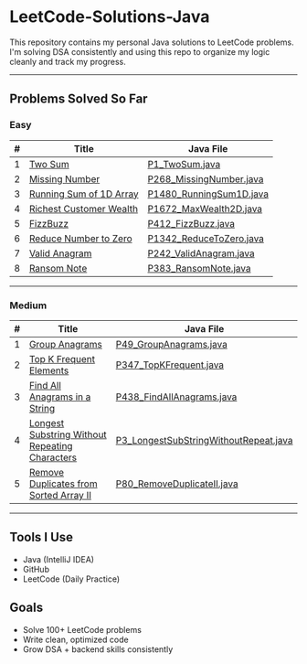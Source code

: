 # LeetCode-Solutions-Java

This repository contains my personal Java solutions to LeetCode problems.  
I'm solving DSA consistently and using this repo to organize my logic cleanly and track my progress.

---

## Problems Solved So Far

###  Easy

| # | Title                                | Java File                                    |
|---|--------------------------------------|----------------------------------------------|
| 1 | [Two Sum](https://leetcode.com/problems/two-sum/)                                  | [P1_TwoSum.java](Easy/P1_TwoSum.java) |
| 2 | [Missing Number](https://leetcode.com/problems/missing-number/)                   | [P268_MissingNumber.java](Easy/P268_MissingNumber.java) |
| 3 | [Running Sum of 1D Array](https://leetcode.com/problems/running-sum-of-1d-array/) | [P1480_RunningSum1D.java](Easy/P1480_RunningSum1D.java) |
| 4 | [Richest Customer Wealth](https://leetcode.com/problems/richest-customer-wealth/) | [P1672_MaxWealth2D.java](Easy/P1672_MaxWealth2D.java) |
| 5 | [FizzBuzz](https://leetcode.com/problems/fizz-buzz/)                              | [P412_FizzBuzz.java](Easy/P412_FizzBuzz.java) |
| 6 | [Reduce Number to Zero](https://leetcode.com/problems/number-of-steps-to-reduce-a-number-to-zero/) | [P1342_ReduceToZero.java](Easy/P1342_ReduceToZero.java) |
| 7 | [Valid Anagram](https://leetcode.com/problems/valid-anagram/)                     | [P242_ValidAnagram.java](Easy/P242_ValidAnagram.java) |
| 8 | [Ransom Note](https://leetcode.com/problems/ransom-note/)                         | [P383_RansomNote.java](Easy/P383_RansomNote.java) |

---

###  Medium

| # | Title                                | Java File                                     |
|---|--------------------------------------|-----------------------------------------------|
| 1 | [Group Anagrams](https://leetcode.com/problems/group-anagrams/)                  | [P49_GroupAnagrams.java](Medium/P49_GroupAnagrams.java) |
| 2 | [Top K Frequent Elements](https://leetcode.com/problems/top-k-frequent-elements/)| [P347_TopKFrequent.java](Medium/P347_TopKFrequent.java) |
| 3 | [Find All Anagrams in a String](https://leetcode.com/problems/find-all-anagrams-in-a-string/) | [P438_FindAllAnagrams.java](Medium/P438_FindAllAnagrams.java) |
| 4 | [Longest Substring Without Repeating Characters](https://leetcode.com/problems/longest-substring-without-repeating-characters/) | [P3_LongestSubStringWithoutRepeat.java](Medium/P3_LongestSubStringWithoutRepeat.java) |
| 5 | [Remove Duplicates from Sorted Array II](https://leetcode.com/problems/remove-duplicates-from-sorted-array-ii/) | [P80_RemoveDuplicateII.java](Medium/P80_RemoveDuplicateII.java) |





---

##  Tools I Use
- Java (IntelliJ IDEA)
- GitHub
- LeetCode (Daily Practice)

##  Goals
- Solve 100+ LeetCode problems
- Write clean, optimized code
- Grow DSA + backend skills consistently
